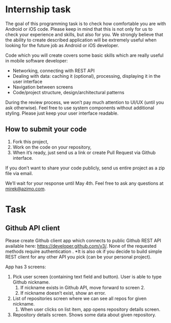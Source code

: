 # Internship task
The goal of this programming task is to check how comfortable you are with Android or iOS code. Please keep in mind that this is not only for us to check your experience and skills, but also for you. We strongly believe that the ability to create described application will be extremely useful when looking for the future job as Android or iOS developer.

Code which you will create covers some basic skills which are really useful in mobile software developer:

* Networking, connecting with REST API
* Dealing with data: caching it (optional), processing, displaying it in the user interface
* Navigation between screens
* Code/project structure, design/architectural patterns

During the review process, we won’t pay much attention to UI/UX (until you ask otherwise). Feel free to use system components without additional styling. Please just keep your user interface readable. 

## How to submit your code
1. Fork this project,
2. Work on the code on your repository,
3. When it’s ready, just send us a link or create Pull Request via Github interface.

If you don’t want to share your code publicly, send us entire project as a zip file via email.

We’ll wait for your response until May 4th. Feel free to ask any questions at mirek@azimo.com.

# Task

## Github API client

Please create Github client app which connects to public Github REST API available here: https://developer.github.com/v3/. None of the requested methods require authentication . 
*It is also ok if you decide to build simple REST client for any other API you pick (can be your personal project).

App has 3 screens:
1. Pick user screen (containing text field and button). User is able to type Github nickname.
    1. If nickname exists in Github API, move forward to screen 2.
    2. If nickname doesn’t exist, show an error.
2. List of repositories screen where we can see all repos for given nickname.
    1. When user clicks on list item, app opens repository details screen.
3. Repository details screen. Shows some data about given repository. 


